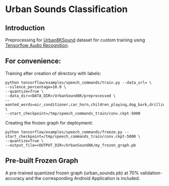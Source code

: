 # Urban Sounds Classification

## Introduction
Preprocessing for [Urban8KSound](https://urbansounddataset.weebly.com/urbansound8k.html) dataset for custom training using [Tensorflow Audio Recognition](https://www.tensorflow.org/tutorials/sequences/audio_recognition#running_the_model_in_an_android_app).

## For convenience:

Training after creation of directory with labels:
```
python tensorflow/examples/speech_commands/train.py --data_url= \
--silence_percentage=10.0 \
--quantize=True \
--data_dir=<DATA_DIR>/UrbanSound8K/preprocessed \
--wanted_words=air_conditioner,car_horn,children_playing,dog_bark,drilling,engine_idling,gun_shot,jackhammer,siren,street_music \
--start_checkpoint=/tmp/speech_commands_train/conv.ckpt-5000
```

Creating the frozen graph for deployment:
```
python tensorflow/examples/speech_commands/freeze.py --start_checkpoint=/tmp/speech_commands_train/conv.ckpt-5000 \
--quantize=True \
--output_file=<OUTPUT_DIR>/UrbanSound8K/my_frozen_graph.pb
```

## Pre-built Frozen Graph
A pre-trained quantized frozen graph (urban_sounds.pb) at 70% validation-accuracy and the corresponding Android Application is included.
